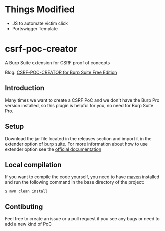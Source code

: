 # Things Modified
- JS to automate victim click
- Portswigger Template
# csrf-poc-creator
A Burp Suite extension for CSRF proof of concepts

Blog: [CSRF-POC-CREATOR for Burp Suite Free Edition](https://i0akinsec.wordpress.com/2016/06/06/csrf-poc-creator-for-burp-suite-free-edition/) 
## Introduction
Many times we want to create a CSRF PoC and we don't have the Burp Pro version installed, so this plugin is helpful for you, no need for Burp Suite Pro.

## Setup
Download the jar file located in the releases section and import it in the extender option of burp suite. For more information about how to use extender option see the [official documentation](https://portswigger.net/burp/documentation/desktop/tools/extender#loading-and-managing-extensions)

## Local compilation
If you want to compile the code yourself, you need to have [maven](https://maven.apache.org/) installed and run the following command in the base directory of the project:
```console
$ mvn clean install
```

## Contibuting
Feel free to create an issue or a pull request if you see any bugs or need to add a new kind of PoC


